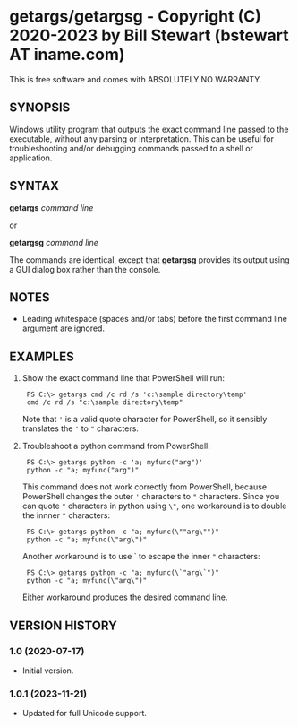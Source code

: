 # getargs/getargsg - Copyright (C) 2020-2023 by Bill Stewart (bstewart AT iname.com)

This is free software and comes with ABSOLUTELY NO WARRANTY.

## SYNOPSIS

Windows utility program that outputs the exact command line passed to the executable, without any parsing or interpretation. This can be useful for troubleshooting and/or debugging commands passed to a shell or application.

## SYNTAX

**getargs** _command line_

or

**getargsg** _command line_

The commands are identical, except that **getargsg** provides its output using a GUI dialog box rather than the console.

## NOTES

* Leading whitespace (spaces and/or tabs) before the first command line argument are ignored.

## EXAMPLES

1. Show the exact command line that PowerShell will run:

        PS C:\> getargs cmd /c rd /s 'c:\sample directory\temp'
        cmd /c rd /s "c:\sample directory\temp"

    Note that `'` is a valid quote character for PowerShell, so it sensibly translates the `'` to `"` characters.

2. Troubleshoot a python command from PowerShell:

        PS C:\> getargs python -c 'a; myfunc("arg")'
        python -c "a; myfunc("arg")"

    This command does not work correctly from PowerShell, because PowerShell changes the outer `'` characters to `"` characters. Since you can quote `"` characters in python using `\"`, one workaround is to double the innner `"` characters:

        PS C:\> getargs python -c "a; myfunc(\""arg\"")"
        python -c "a; myfunc(\"arg\")"

    Another workaround is to use \` to escape the inner `"` characters:

        PS C:\> getargs python -c "a; myfunc(\`"arg\`")"
        python -c "a; myfunc(\"arg\")"

    Either workaround produces the desired command line.

## VERSION HISTORY

### 1.0 (2020-07-17)

* Initial version.

### 1.0.1 (2023-11-21)

* Updated for full Unicode support.
